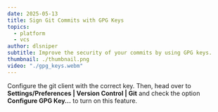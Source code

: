```yaml
---
date: 2025-05-13
title: Sign Git Commits with GPG Keys
topics:
  - platform
  - vcs
author: dlsniper
subtitle: Improve the security of your commits by using GPG keys.
thumbnail: ./thumbnail.png
video: "./gpg_keys.webm"
---
```


Configure the git client with the correct key. Then, head over to **Settings/Preferences | Version Control | Git** and check the option **Configure GPG Key...** to turn on this feature.
